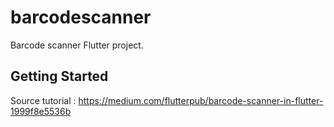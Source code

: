 # barcodescanner

Barcode scanner Flutter project.

## Getting Started

Source tutorial : https://medium.com/flutterpub/barcode-scanner-in-flutter-1999f8e5536b